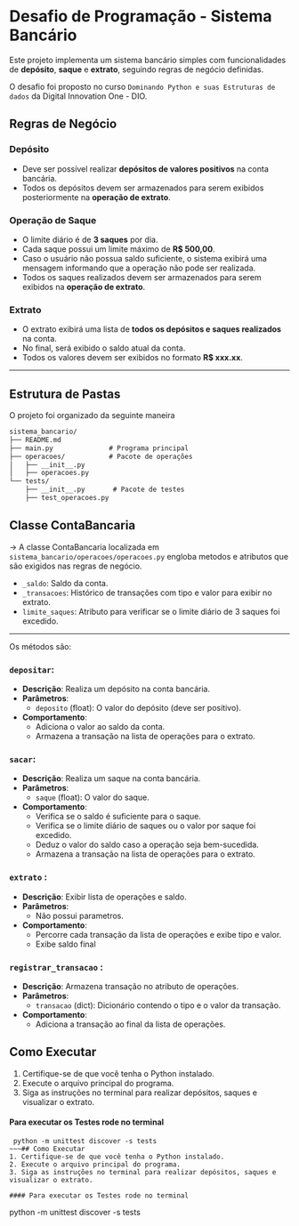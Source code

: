 # Desafio de Programação - Sistema Bancário

Este projeto implementa um sistema bancário simples com funcionalidades de **depósito**, **saque** e **extrato**, seguindo regras de negócio definidas.

O desafio foi proposto no curso ``Dominando Python e suas Estruturas de dados`` da Digital Innovation One - DIO.


## Regras de Negócio

### Depósito
- Deve ser possível realizar **depósitos de valores positivos** na conta bancária.
- Todos os depósitos devem ser armazenados para serem exibidos posteriormente na **operação de extrato**.

### Operação de Saque
- O limite diário é de **3 saques** por dia.
- Cada saque possui um limite máximo de **R$ 500,00**.
- Caso o usuário não possua saldo suficiente, o sistema exibirá uma mensagem informando que a operação não pode ser realizada.
- Todos os saques realizados devem ser armazenados para serem exibidos na **operação de extrato**.

### Extrato
- O extrato exibirá uma lista de **todos os depósitos e saques realizados** na conta.
- No final, será exibido o saldo atual da conta.
- Todos os valores devem ser exibidos no formato **R$ xxx.xx**.

---
## Estrutura de Pastas
O projeto foi organizado da seguinte maneira 
~~~markdown
sistema_bancario/
├── README.md
├── main.py              # Programa principal
├── operacoes/           # Pacote de operações
│   ├── __init__.py
│   ├── operacoes.py
└── tests/
    ├── __init__.py       # Pacote de testes
    ├── test_operacoes.py

~~~
## Classe ContaBancaria
-> A classe ContaBancaria localizada em ``sistema_bancario/operacoes/operacoes.py`` engloba metodos e atributos que são exigidos nas regras de negócio.
- ``_saldo``: Saldo da conta.
- ``_transacoes``: Histórico de transações com tipo e valor para exibir no extrato.
- ``limite_saques``: Atributo para verificar se o limite diário de 3 saques foi excedido.
---
Os métodos são:
### ``depositar``:
- **Descrição**: Realiza um depósito na conta bancária.
- **Parâmetros**:
  - `deposito` (float): O valor do depósito (deve ser positivo).
- **Comportamento**:
  - Adiciona o valor ao saldo da conta.
  - Armazena a transação na lista de operações para o extrato.


### ``sacar``:
- **Descrição**: Realiza um saque na conta bancária.
- **Parâmetros**:
  - `saque` (float): O valor do saque.
- **Comportamento**:
  - Verifica se o saldo é suficiente para o saque.
  - Verifica se o limite diário de saques ou o valor por saque foi excedido.
  - Deduz o valor do saldo caso a operação seja bem-sucedida.
  - Armazena a transação na lista de operações para o extrato.

### ``extrato`` :
- **Descrição**: Exibir lista de operações e saldo.
- **Parâmetros**:
  - Não possui parametros.
- **Comportamento**:
   - Percorre cada transação da lista de operações e exibe tipo e valor.
   - Exibe saldo final
### ``registrar_transacao`` :
- **Descrição**: Armazena transação no atributo de operações.
- **Parâmetros**:
  - ``transacao`` (dict):  Dicionário contendo o tipo e o valor da transação.
- **Comportamento**:
   - Adiciona a transação ao final da lista de operações.
   
## Como Executar
1. Certifique-se de que você tenha o Python instalado.
2. Execute o arquivo principal do programa.
3. Siga as instruções no terminal para realizar depósitos, saques e visualizar o extrato.

#### Para executar os Testes rode no terminal 
~~~
 python -m unittest discover -s tests
~~~## Como Executar
1. Certifique-se de que você tenha o Python instalado.
2. Execute o arquivo principal do programa.
3. Siga as instruções no terminal para realizar depósitos, saques e visualizar o extrato.

#### Para executar os Testes rode no terminal 
~~~
 python -m unittest discover -s tests
~~~
